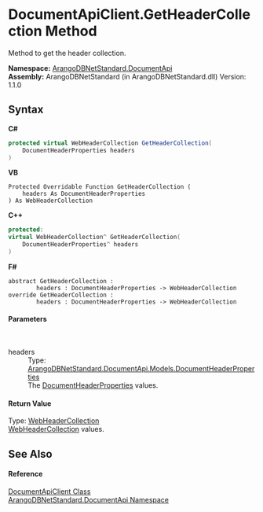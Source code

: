 # DocumentApiClient.GetHeaderCollection Method 
 

Method to get the header collection.

**Namespace:**&nbsp;<a href="927cb31f-380a-2bf4-a1ca-09ab720e232b">ArangoDBNetStandard.DocumentApi</a><br />**Assembly:**&nbsp;ArangoDBNetStandard (in ArangoDBNetStandard.dll) Version: 1.1.0

## Syntax

**C#**<br />
``` C#
protected virtual WebHeaderCollection GetHeaderCollection(
	DocumentHeaderProperties headers
)
```

**VB**<br />
``` VB
Protected Overridable Function GetHeaderCollection ( 
	headers As DocumentHeaderProperties
) As WebHeaderCollection
```

**C++**<br />
``` C++
protected:
virtual WebHeaderCollection^ GetHeaderCollection(
	DocumentHeaderProperties^ headers
)
```

**F#**<br />
``` F#
abstract GetHeaderCollection : 
        headers : DocumentHeaderProperties -> WebHeaderCollection 
override GetHeaderCollection : 
        headers : DocumentHeaderProperties -> WebHeaderCollection 
```


#### Parameters
&nbsp;<dl><dt>headers</dt><dd>Type: <a href="ec926014-3226-807e-03cf-3e590a993eb8">ArangoDBNetStandard.DocumentApi.Models.DocumentHeaderProperties</a><br />The <a href="ec926014-3226-807e-03cf-3e590a993eb8">DocumentHeaderProperties</a> values.</dd></dl>

#### Return Value
Type: <a href="https://docs.microsoft.com/dotnet/api/system.net.webheadercollection" target="_blank" rel="noopener noreferrer">WebHeaderCollection</a><br /><a href="https://docs.microsoft.com/dotnet/api/system.net.webheadercollection" target="_blank" rel="noopener noreferrer">WebHeaderCollection</a> values.

## See Also


#### Reference
<a href="cd42246b-93a7-65bc-606d-b54b1f465670">DocumentApiClient Class</a><br /><a href="927cb31f-380a-2bf4-a1ca-09ab720e232b">ArangoDBNetStandard.DocumentApi Namespace</a><br />